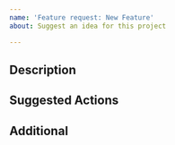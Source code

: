 ```yaml
---
name: 'Feature request: New Feature'
about: Suggest an idea for this project

---
```


## Description



## Suggested Actions



## Additional
